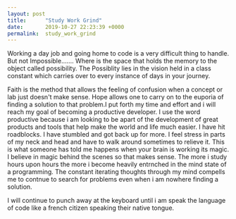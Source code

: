 ```yaml
---
layout: post
title:      "Study Work Grind"
date:       2019-10-27 22:23:39 +0000
permalink:  study_work_grind
---
```



Working a day job and going home to code is a very difficult thing to handle. But not Impossible....... Where is the space that holds the memory to the object called possibility. The Possiblity lies in the vision held  in a  class constant which carries over to every instance of days in your journey.

Faith is the method that allows the feeling of confusion when  a concept or lab just doesn't make sense. Hope allows one to carry on to the euporia of  finding a solution to that problem.I put forth my time and effort and i will reach my goal of becoming a productive developer. I use the word productive because i am looking to be apart of  the development of great products and tools that help make the world and life much easier. I have hit roadblocks. I have stumbled and got back up for more. I feel stress in parts of my neck and head and have to walk around sometimes to relieve it. This is what someone has told me happens when your brain is working its magic. I believe in magic behind the scenes so that makes sense. The more i study hours upon hours the more i become heavily entrnched in the mind state of a programming. The constant iterating thoughts through my mind compells me to contnue to search for problems even when i am nowhere finding a solution.

 I will continue to punch away at the keyboard until i am speak the language of code like a french citizen speaking their native tongue.
